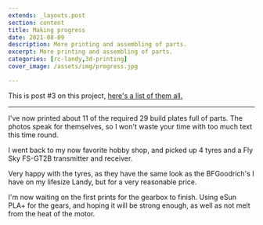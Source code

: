```yaml
---
extends: _layouts.post
section: content
title: Making progress
date: 2021-08-09
description: More printing and assembling of parts.
excerpt: More printing and assembling of parts.
categories: [rc-landy,3d-printing]
cover_image: /assets/img/progress.jpg

---
```


This is post #3 on this project, [here's a list of them all.](/blog/landy-index)

---

I've now printed about 11 of the required 29 build plates full of parts. The photos speak for themselves, so I won't waste your time with too much text this time round.

<x-image src="/assets/img/progress/1.jpg" title="Chassis parts done" />

<p></p>

<x-image src="/assets/img/progress/2.jpg" title="Chassis parts assembled" />

<p></p>

<x-image src="/assets/img/progress/3.jpg" title="Servo installed" />

<p></p>

<x-image src="/assets/img/progress/4.jpg" title="First body parts printed" />

<p></p>

<x-image src="/assets/img/progress/5.jpg" title="First body parts attached to chassis" />

<p></p>

<x-image src="/assets/img/progress/6.jpg" title="Rear fenders and tail lights done" />

I went back to my now favorite hobby shop, and picked up 4 tyres and a Fly Sky FS-GT2B transmitter and receiver.

Very happy with the tyres, as they have the same look as the BFGoodrich's I have on my lifesize Landy, but for a very reasonable price.

<x-image src="/assets/img/progress/7.jpg" title="Rear fenders and tail lights done" />

I'm now waiting on the first prints for the gearbox to finish. Using eSun PLA+ for the gears, and hoping it will be strong enough, as well as not melt from the heat of the motor.

<x-image src="/assets/img/progress/8.jpg" title="Gears and gearbox body" />